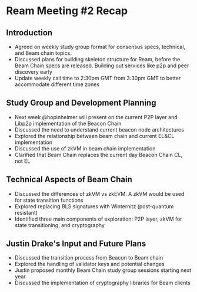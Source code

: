 # Ream Meeting #2 Recap

## Introduction

- Agreed on weekly study group format for consensus specs, technical, and Beam chain topics.
- Discussed plans for building skeleton structure for Ream, before the Beam Chain specs are released. Building out services like p2p and peer discovery early
- Update weekly call time to 2:30pm GMT from 3:30pm GMT to better accommodate different time zones

## Study Group and Development Planning

- Next week @hopinheimer will present on the current P2P layer and Libp2p implementation of the Beacon Chain
- Discussed the need to understand current beacon node architectures
- Explored the relationship between beam chain and current EL&CL implementation
- Discussed the use of zkVM in beam chain implementation
- Clarified that Beam Chain replaces the current day Beacon Chain CL, not EL

## Technical Aspects of Beam Chain

- Discussed the differences of zkVM vs zkEVM. A zkVM would be used for state transition functions
- Explored replacing BLS signatures with Winternitz (post-quantum resistant)
- Identified three main components of exploration: P2P layer, zkVM for state transitioning, and cryptography

## Justin Drake's Input and Future Plans

- Discussed the transition process from Beacon to Beam chain
- Explored the handling of validator keys and potential changes
- Justin proposed monthly Beam Chain study group sessions starting next year
- Discussed the implementation of cryptography libraries for Beam clients